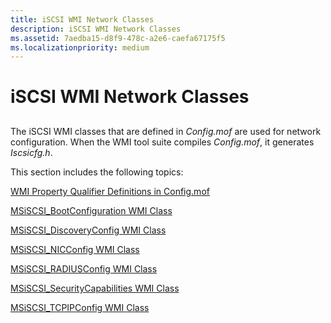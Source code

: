```yaml
---
title: iSCSI WMI Network Classes
description: iSCSI WMI Network Classes
ms.assetid: 7aedba15-d8f9-478c-a2e6-caefa67175f5
ms.localizationpriority: medium
---
```


# iSCSI WMI Network Classes


## <span id="ddk_iscsi_wmi_classes_used_in_network_configuration_kr"></span><span id="DDK_ISCSI_WMI_CLASSES_USED_IN_NETWORK_CONFIGURATION_KR"></span>


The iSCSI WMI classes that are defined in *Config.mof* are used for network configuration. When the WMI tool suite compiles *Config.mof*, it generates *Iscsicfg.h*.

This section includes the following topics:

[WMI Property Qualifier Definitions in Config.mof](wmi-property-qualifier-definitions-in-config-mof.md)

[MSiSCSI\_BootConfiguration WMI Class](msiscsi-bootconfiguration-wmi-class.md)

[MSiSCSI\_DiscoveryConfig WMI Class](msiscsi-discoveryconfig-wmi-class.md)

[MSiSCSI\_NICConfig WMI Class](msiscsi-nicconfig-wmi-class.md)

[MSiSCSI\_RADIUSConfig WMI Class](msiscsi-radiusconfig-wmi-class.md)

[MSiSCSI\_SecurityCapabilities WMI Class](msiscsi-securitycapabilities-wmi-class.md)

[MSiSCSI\_TCPIPConfig WMI Class](msiscsi-tcpipconfig-wmi-class.md)

 

 





